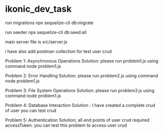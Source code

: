 # ikonic_dev_task

run migrations
npx sequelize-cli db:migrate

run seeder
npx sequelize-cli db:seed:all

main server file is src/server.js

i have also add postman collection for test user crud

Problem 1: Asynchronous Operations
Solution: please run problem1.js using command node problem1.js

Problem 2: Error Handling
Solution: please run problem2.js using command node problem1.js

Problem 3: File System Operations
Solution: please run problem3.js using command node problem1.js

Problem 4: Database Interaction
Solution : I have created a complete crud of user you can test crud

Problem 5: Authentication
Solution; all end points of user crud required accessToken. you can test this problem to access user crud
